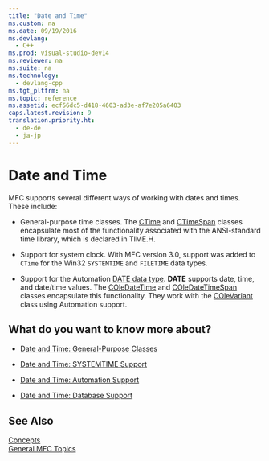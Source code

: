 ```yaml
---
title: "Date and Time"
ms.custom: na
ms.date: 09/19/2016
ms.devlang: 
  - C++
ms.prod: visual-studio-dev14
ms.reviewer: na
ms.suite: na
ms.technology: 
  - devlang-cpp
ms.tgt_pltfrm: na
ms.topic: reference
ms.assetid: ecf56dc5-d418-4603-ad3e-af7e205a6403
caps.latest.revision: 9
translation.priority.ht: 
  - de-de
  - ja-jp
---
```

# Date and Time
MFC supports several different ways of working with dates and times. These include:  
  
-   General-purpose time classes. The [CTime](../Topic/CTime%20Class.md) and [CTimeSpan](../vs140/CTimeSpan-Class.md) classes encapsulate most of the functionality associated with the ANSI-standard time library, which is declared in TIME.H.  
  
-   Support for system clock. With MFC version 3.0, support was added to `CTime` for the Win32 `SYSTEMTIME` and `FILETIME` data types.  
  
-   Support for the Automation [DATE data type](../vs140/DATE-Type.md). **DATE** supports date, time, and date/time values. The [COleDateTime](../vs140/COleDateTime-Class.md) and [COleDateTimeSpan](../vs140/COleDateTimeSpan-Class.md) classes encapsulate this functionality. They work with the [COleVariant](../vs140/COleVariant-Class.md) class using Automation support.  
  
## What do you want to know more about?  
  
-   [Date and Time: General-Purpose Classes](../vs140/Date-and-Time--General-Purpose-Classes.md)  
  
-   [Date and Time: SYSTEMTIME Support](../vs140/Date-and-Time--SYSTEMTIME-Support.md)  
  
-   [Date and Time: Automation Support](../vs140/Date-and-Time--Automation-Support.md)  
  
-   [Date and Time: Database Support](../vs140/Date-and-Time--Database-Support.md)  
  
## See Also  
 [Concepts](../vs140/MFC-Concepts.md)   
 [General MFC Topics](../vs140/General-MFC-Topics.md)